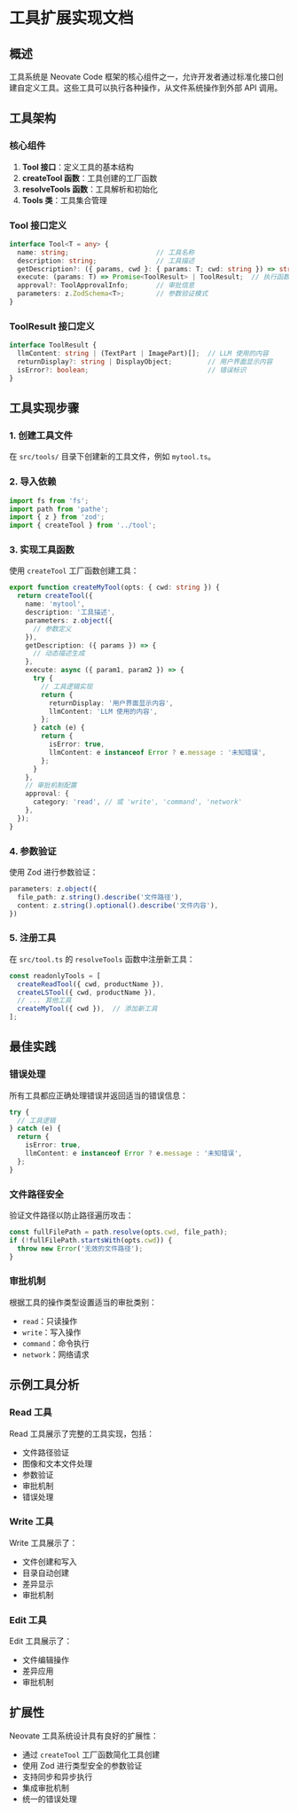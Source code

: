 # 工具扩展实现文档

## 概述

工具系统是 Neovate Code 框架的核心组件之一，允许开发者通过标准化接口创建自定义工具。这些工具可以执行各种操作，从文件系统操作到外部 API 调用。

## 工具架构

### 核心组件

1. **Tool 接口**：定义工具的基本结构
2. **createTool 函数**：工具创建的工厂函数
3. **resolveTools 函数**：工具解析和初始化
4. **Tools 类**：工具集合管理

### Tool 接口定义

```typescript
interface Tool<T = any> {
  name: string;                      // 工具名称
  description: string;               // 工具描述
  getDescription?: ({ params, cwd }: { params: T; cwd: string }) => string;  // 动态描述
  execute: (params: T) => Promise<ToolResult> | ToolResult;  // 执行函数
  approval?: ToolApprovalInfo;       // 审批信息
  parameters: z.ZodSchema<T>;        // 参数验证模式
}
```

### ToolResult 接口定义

```typescript
interface ToolResult {
  llmContent: string | (TextPart | ImagePart)[];  // LLM 使用的内容
  returnDisplay?: string | DisplayObject;         // 用户界面显示内容
  isError?: boolean;                              // 错误标识
}
```

## 工具实现步骤

### 1. 创建工具文件

在 `src/tools/` 目录下创建新的工具文件，例如 `mytool.ts`。

### 2. 导入依赖

```typescript
import fs from 'fs';
import path from 'pathe';
import { z } from 'zod';
import { createTool } from '../tool';
```

### 3. 实现工具函数

使用 `createTool` 工厂函数创建工具：

```typescript
export function createMyTool(opts: { cwd: string }) {
  return createTool({
    name: 'mytool',
    description: '工具描述',
    parameters: z.object({
      // 参数定义
    }),
    getDescription: ({ params }) => {
      // 动态描述生成
    },
    execute: async ({ param1, param2 }) => {
      try {
        // 工具逻辑实现
        return {
          returnDisplay: '用户界面显示内容',
          llmContent: 'LLM 使用的内容',
        };
      } catch (e) {
        return {
          isError: true,
          llmContent: e instanceof Error ? e.message : '未知错误',
        };
      }
    },
    // 审批机制配置
    approval: {
      category: 'read', // 或 'write', 'command', 'network'
    },
  });
}
```

### 4. 参数验证

使用 Zod 进行参数验证：

```typescript
parameters: z.object({
  file_path: z.string().describe('文件路径'),
  content: z.string().optional().describe('文件内容'),
})
```

### 5. 注册工具

在 `src/tool.ts` 的 `resolveTools` 函数中注册新工具：

```typescript
const readonlyTools = [
  createReadTool({ cwd, productName }),
  createLSTool({ cwd, productName }),
  // ... 其他工具
  createMyTool({ cwd }),  // 添加新工具
];
```

## 最佳实践

### 错误处理

所有工具都应正确处理错误并返回适当的错误信息：

```typescript
try {
  // 工具逻辑
} catch (e) {
  return {
    isError: true,
    llmContent: e instanceof Error ? e.message : '未知错误',
  };
}
```

### 文件路径安全

验证文件路径以防止路径遍历攻击：

```typescript
const fullFilePath = path.resolve(opts.cwd, file_path);
if (!fullFilePath.startsWith(opts.cwd)) {
  throw new Error('无效的文件路径');
}
```

### 审批机制

根据工具的操作类型设置适当的审批类别：

- `read`：只读操作
- `write`：写入操作
- `command`：命令执行
- `network`：网络请求

## 示例工具分析

### Read 工具

Read 工具展示了完整的工具实现，包括：
- 文件路径验证
- 图像和文本文件处理
- 参数验证
- 审批机制
- 错误处理

### Write 工具

Write 工具展示了：
- 文件创建和写入
- 目录自动创建
- 差异显示
- 审批机制

### Edit 工具

Edit 工具展示了：
- 文件编辑操作
- 差异应用
- 审批机制

## 扩展性

Neovate 工具系统设计具有良好的扩展性：
- 通过 `createTool` 工厂函数简化工具创建
- 使用 Zod 进行类型安全的参数验证
- 支持同步和异步执行
- 集成审批机制
- 统一的错误处理
